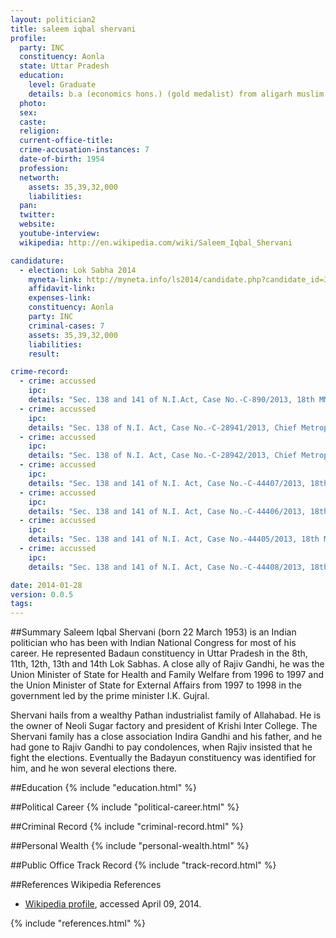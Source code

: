 ```yaml
---
layout: politician2
title: saleem iqbal shervani
profile: 
  party: INC
  constituency: Aonla
  state: Uttar Pradesh
  education: 
    level: Graduate
    details: b.a (economics hons.) (gold medalist) from aligarh muslim university in 1975.
  photo: 
  sex: 
  caste: 
  religion: 
  current-office-title: 
  crime-accusation-instances: 7
  date-of-birth: 1954
  profession: 
  networth: 
    assets: 35,39,32,000
    liabilities: 
  pan: 
  twitter: 
  website: 
  youtube-interview: 
  wikipedia: http://en.wikipedia.com/wiki/Saleem_Iqbal_Shervani

candidature: 
  - election: Lok Sabha 2014
    myneta-link: http://myneta.info/ls2014/candidate.php?candidate_id=3057
    affidavit-link: 
    expenses-link: 
    constituency: Aonla 
    party: INC
    criminal-cases: 7
    assets: 35,39,32,000
    liabilities: 
    result:  

crime-record: 
  - crime: accussed
    ipc: 
    details: "Sec. 138 and 141 of N.I.Act, Case No.-C-890/2013, 18th MM, Calcutta, Date-04/01/2014" 
  - crime: accussed
    ipc: 
    details: "Sec. 138 of N.I. Act, Case No.-C-28941/2013, Chief Metropolitan Magistrate, Calcutta, Date-27/12/2013" 
  - crime: accussed
    ipc: 
    details: "Sec. 138 of N.I. Act, Case No.-C-28942/2013, Chief Metropolitan Magistrate, Calcutta, Date-27/12/2013" 
  - crime: accussed
    ipc: 
    details: "Sec. 138 and 141 of N.I. Act, Case No.-C-44407/2013, 18th MM, Calcutta, Date-27/01/2014" 
  - crime: accussed
    ipc: 
    details: "Sec. 138 and 141 of N.I. Act, Case No.-C-44406/2013, 18th MM, Calcutta, Date-27/01/2014" 
  - crime: accussed
    ipc: 
    details: "Sec. 138 and 141 of N.I. Act, Case No.-44405/2013, 18th MM, Calcutta, Date-27/01/2014" 
  - crime: accussed
    ipc: 
    details: "Sec. 138 and 141 of N.I. Act, Case No.-C-44408/2013, 18th MM, Calcutta, Date-27/01/2014" 

date: 2014-01-28
version: 0.0.5
tags: 
---
```

##Summary
Saleem Iqbal Shervani (born 22 March 1953) is an Indian politician who has been with Indian National Congress for most of his career. He represented Badaun constituency in Uttar Pradesh in the 8th, 11th, 12th, 13th and 14th Lok Sabhas. A close ally of Rajiv Gandhi, he was the Union Minister of State for Health and Family Welfare from 1996 to 1997 and the Union Minister of State for External Affairs from 1997 to 1998 in the government led by the prime minister I.K. Gujral.

Shervani hails from a wealthy Pathan industrialist family of Allahabad. He is the owner of Neoli Sugar factory and president of Krishi Inter College. The Shervani family has a close association Indira Gandhi and his father, and he had gone to Rajiv Gandhi to pay condolences, when Rajiv insisted that he fight the elections. Eventually the Badayun constituency was identified for him, and he won several elections there.


##Education
{% include "education.html" %}


##Political Career
{% include "political-career.html" %}


##Criminal Record
{% include "criminal-record.html" %}


##Personal Wealth
{% include "personal-wealth.html" %}


##Public Office Track Record
{% include "track-record.html" %}


##References
Wikipedia References
- [Wikipedia profile]({{page.profile.wikipedia}}), accessed April 09, 2014.



{% include "references.html" %}